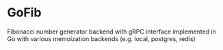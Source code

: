 # GoFib

Fibonacci number generator backend with gRPC interface implemented in Go with various memoization backends (e.g. local, postgres, redis)
